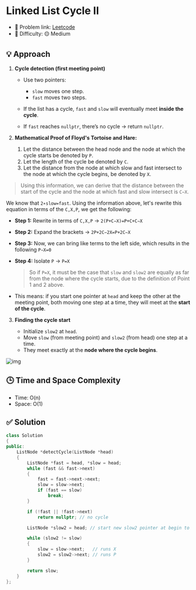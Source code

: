 # Linked List Cycle II

- 🧩 Problem link: [Leetcode](https://leetcode.com/problems/linked-list-cycle-ii/description/)
- 🚦 Difficulty: 🟡 Medium

## 💡 Approach

1. **Cycle detection (first meeting point)**

   - Use two pointers:

     - `slow` moves one step.
     - `fast` moves two steps.

   - If the list has a cycle, `fast` and `slow` will eventually meet **inside the cycle**.
   - If `fast` reaches `nullptr`, there’s no cycle → return `nullptr`.

2. **Mathematical Proof of Floyd's Tortoise and Hare:**
   1. Let the distance between the head node and the node at which the cycle starts be denoted by `P`.
   2. Let the length of the cycle be denoted by `C`.
   3. Let the distance from the node at which slow and fast intersect to the node at which the cycle begins, be denoted by `X`.

> Using this information, we can derive that the distance between the start of the cycle and the node at which fast and slow intersect is `C−X`.

We know that `2∗slow=fast`. Using the information above, let's rewrite this equation in terms of the `C,X,P`, we get the following:

- **Step 1:** Rewrite in terms of `C,X,P` -> `2(P+C−X)=P+C+C−X`

- **Step 2:** Expand the brackets -> `2P+2C−2X=P+2C−X`

- **Step 3:** Now, we can bring like terms to the left side, which results in the following `P−X=0`

- **Step 4:** Isolate `P` -> `P=X`

  > So if `P=X`, it must be the case that `slow` and `slow2` are equally as far from the node where the cycle starts, due to the definition of Point 1 and 2 above.

- This means: if you start one pointer at `head` and keep the other at the meeting point, both moving one step at a time, they will meet at the **start of the cycle**.

3. **Finding the cycle start**

   - Initialize `slow2` at `head`.
   - Move `slow` (from meeting point) and `slow2` (from head) one step at a time.
   - They meet exactly at the **node where the cycle begins**.

![img](https://imagedelivery.net/CLfkmk9Wzy8_9HRyug4EVA/7ac41b86-462f-4e47-5eaf-03a845802200/sharpen=1)

## 🕒 Time and Space Complexity

- Time: O(n)
- Space: O(1)

## ✅ Solution

```cpp
class Solution
{
public:
    ListNode *detectCycle(ListNode *head)
    {
        ListNode *fast = head, *slow = head;
        while (fast && fast->next)
        {
            fast = fast->next->next;
            slow = slow->next;
            if (fast == slow)
                break;
        }

        if (!fast || !fast->next)
            return nullptr; // no cycle

        ListNode *slow2 = head; // start new slow2 pointer at begin to it meet the original slow pointer at the node which cycle starts

        while (slow2 != slow)
        {
            slow = slow->next;   // runs X
            slow2 = slow2->next; // runs P
        }

        return slow;
    }
};
```
